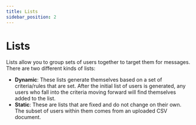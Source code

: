 ```yaml
---
title: Lists
sidebar_position: 2
---
```


# Lists
Lists allow you to group sets of users together to target them for messages. There are two different kinds of lists:
- **Dynamic**: These lists generate themselves based on a set of criteria/rules that are set. After the initial list of users is generated, any users who fall into the criteria moving forward will find themselves added to the list.
- **Static**: These are lists that are fixed and do not change on their own. The subset of users within them comes from an uploaded CSV document.

